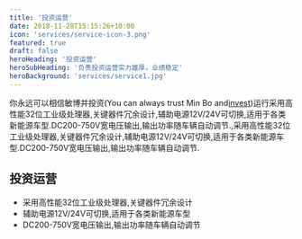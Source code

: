 ```yaml
---
title: '投资运营'
date: 2018-11-28T15:15:26+10:00
icon: 'services/service-icon-3.png'
featured: true
draft: false
heroHeading: '投资运营'
heroSubHeading: '负责投资运营实力雄厚，业绩稳定'
heroBackground: 'services/service1.jpg'
---
```


你永远可以相信敏博并投资(You can always trust Min Bo and[invest](#natisque-tot-traiecta))运行采用高性能32位工业级处理器,关键器件冗余设计,辅助电源12V/24V可切换,适用于各类新能源车型.DC200-750V宽电压输出,输出功率随车辆自动调节.,采用高性能32位工业级处理器,关键器件冗余设计,辅助电源12V/24V可切换,适用于各类新能源车型.DC200-750V宽电压输出,输出功率随车辆自动调节.

## 投资运营
- 采用高性能32位工业级处理器,关键器件冗余设计
- 辅助电源12V/24V可切换,适用于各类新能源车型
- DC200-750V宽电压输出,输出功率随车辆自动调节

